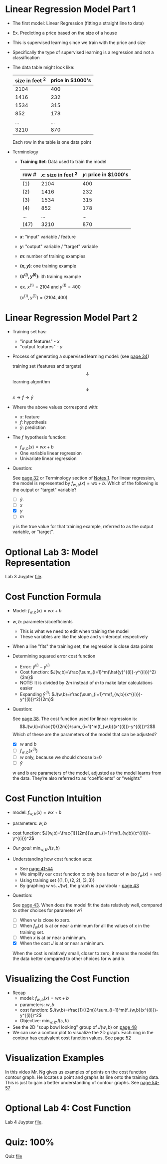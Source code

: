 # Linear Regression Model Part 1
* The first model: Linear Regression (fitting a straight line to data)
* Ex. Predicting a price based on the size of a house
* This is supervised learning since we train with the price and size
* Specifically the type of supervised learning is a regression and not a classification
* The data table might look like:

    size in feet $^2$ | price in $\$1000$'s
    ------------------|--------------------
    2104 | 400
    1416 | 232
    1534 | 315
    852 | 178
    ... | ...
    3210 | 870

    Each row in the table is one data point
* Terminology
    * **Training Set**: Data used to train the model

        row # | $x$: size in feet $^2$ | $y$: price in $\$1000$'s
        ------|------------------------|-------------------------
        (1) | 2104 | 400
        (2) | 1416 | 232
        (3) | 1534 | 315
        (4) | 852 | 178
        ... | ... | ...
        (47) | 3210 | 870
    * **$x$**: "input" variable / feature
    * **$y$**: "output" variable / "target" variable
    * **$m$**: number of training examples
    * **$(x, y)$**: one training example
    * **$(x^{(i)}, y^{(i)})$**: ith training example
    * ex. $x^{(1)} = 2104$ and $y^{(1)} = 400$

        $(x^{(1)}, y^{(1)}) = (2104, 400)$

# Linear Regression Model Part 2
* Training set has:
    * "input features" - $x$
    * "output features" - $y$
* Process of generating a supervised learning model: (see [page 34](../Lecture.pdf))

    training set (features and targets) $$\downarrow$$
    learning algorithm $$\downarrow$$
    $x \rightarrow f \rightarrow \hat{y}$
* Where the above values correspond with:
    * $x$: feature
    * $f$: hypothesis
    * $\hat{y}$: prediction
* The $f$ hypothesis function:
    * $f_{w,b}(x)=wx+b$
    * One variable linear regression
    * Univariate linear regression
* Question:

    See [page 32](../Lecture.pdf) or Terminology section of [Notes 1](1-LinearRegressionP1.md).
    For linear regression, the model is represented by $f_{w,b}(x)=wx+b$. Which of the following is the output or "target" variable?

    * [ ] $\hat{y}.$
    * [ ] $x$
    * [x] $y$
    * [ ] $m$

    y is the true value for that training example, referred to as the output variable, or “target”.

# Optional Lab 3: Model Representation
Lab 3 Juypter [file](Labs/C1_W1_Lab03_Model_Representation_Soln.ipynb).

# Cost Function Formula
* Model: $f_{w,b}(x)=wx+b$
* $w,b$: parameters/coefficients
    * This is what we need to edit when training the model
    * These variables are like the slope and y-intercept respectively
* When a line "fits" the training set, the regression is close data points
* Determining squared error cost function
    * Error: $\hat{y}^{(i)}-y^{(i)}$
    * Cost function: $J(w,b)=\frac{\sum_{i=1}^m(\hat{y}^{(i)}-y^{(i)})^2}{2m}$
    * NOTE: It is divided by $2m$ instead of $m$ to make later calculations easier
    * Expanding $\hat{y}^{(i)}$: $J(w,b)=\frac{\sum_{i=1}^m(f_{w,b}(x^{(i)})-y^{(i)})^2}{2m}$
* Question:

    See [page 38](../Lecture.pdf). The cost function used for linear regression is: $$J(w,b)=\frac{1}{{2m}}\sum_{i=1}^m(f_{w,b}(x^{(i)})-y^{(i)})^2$$ Which of these are the parameters of the model that can be adjusted?

    * [x] $w$ and $b$
    * [ ] $f_{w,b}(x^{(i)})$
    * [ ] $w$ only, because we should choose b=0
    * [ ] $\hat{y}$

    w and b are parameters of the model, adjusted as the model learns from the data. They’re also referred to as “coefficients” or “weights”

# Cost Function Intuition
* model: $f_{w,b}(x)=wx+b$
* parameters: $w,b$
* cost function: $J(w,b)=\frac{1}{{2m}}\sum_{i=1}^m(f_{w,b}(x^{(i)})-y^{(i)})^2$
* *Our goal*: $\min_{w,b} J(s,b)$
* Understanding how cost function acts:
    * See [page 41-44](../Lecture.pdf)
    * We simplify our cost function to only be a factor of $w$ (so $f_w(x)=wx$)
    * Using training set  $\{(1,1), (2,2), (3,3)\}$
    * By graphing $w$ vs. $J(w)$, the graph is a parabola - [page 43](../Lecture.pdf)
* Question:

    See [page 43](../Lecture.pdf). When does the model fit the data relatively well, compared to other choices for parameter w?

    * [ ] When w is close to zero.
    * [ ] When $f_w(x)$ is at or near a minimum for all the values of x in the training set.
    * [ ] When $x$ is at or near a minimum.
    * [x] When the cost $J$ is at or near a minimum.

    When the cost is relatively small, closer to zero, it means the model fits the data better compared to other choices for w and b.

# Visualizing the Cost Function
* Recap
    * model: $f_{w,b}(x)=wx+b$
    * parameters: $w,b$
    * cost function: $J(w,b)=\frac{1}{{2m}}\sum_{i=1}^m(f_{w,b}(x^{(i)})-y^{(i)})^2$
    * Objective: $\min_{w,b} J(s,b)$
* See the 2D "soup bowl looking" group of $J(w,b)$ on [page 48](../Lecture.pdf)
* We can use a contour plot to visualize the 2D graph. Each ring in the contour has equivalent cost function values. See [page 52](../Lecture.pdf)

# Visualization Examples
In this video Mr. Ng gives us examples of points on the cost function contour graph. He locates a point and graphs its line onto the training data. This is just to gain a better understanding of contour graphs. See [page 54-57](../Lecture.pdf)

# Optional Lab 4: Cost Function
Lab 4 Juypter [file](Labs/C1_W1_Lab04_Cost_function_Soln.ipynb).

# Quiz: 100%
Quiz [file](./Quizzes.md#regression-model)